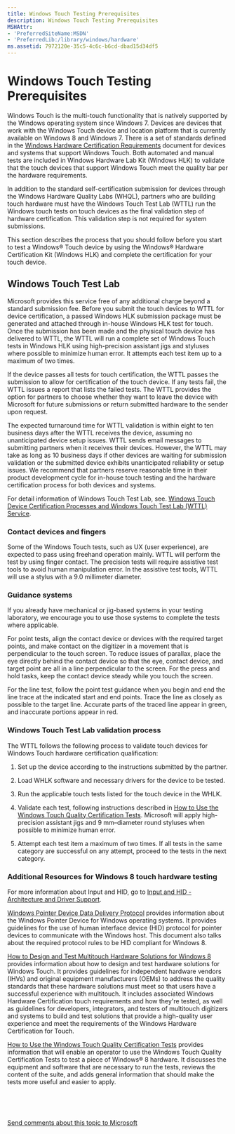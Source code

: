 ```yaml
---
title: Windows Touch Testing Prerequisites
description: Windows Touch Testing Prerequisites
MSHAttr:
- 'PreferredSiteName:MSDN'
- 'PreferredLib:/library/windows/hardware'
ms.assetid: 7972120e-35c5-4c6c-b6cd-dbad15d34df5
---
```


# Windows Touch Testing Prerequisites


Windows Touch is the multi-touch functionality that is natively supported by the Windows operating system since Windows 7. Devices are devices that work with the Windows Touch device and location platform that is currently available on Windows 8 and Windows 7. There is a set of standards defined in the [Windows Hardware Certification Requirements](http://msdn.microsoft.com/library/windows/hardware/hh748188) document for devices and systems that support Windows Touch. Both automated and manual tests are included in Windows Hardware Lab Kit (Windows HLK) to validate that the touch devices that support Windows Touch meet the quality bar per the hardware requirements.

In addition to the standard self-certification submission for devices through the Windows Hardware Quality Labs (WHQL), partners who are building touch hardware must have the Windows Touch Test Lab (WTTL) run the Windows touch tests on touch devices as the final validation step of hardware certification. This validation step is not required for system submissions.

This section describes the process that you should follow before you start to test a Windows® Touch device by using the Windows® Hardware Certification Kit (Windows HLK) and complete the certification for your touch device.

## <span id="BKMK_labEnvironments"></span><span id="bkmk_labenvironments"></span><span id="BKMK_LABENVIRONMENTS"></span>Windows Touch Test Lab


Microsoft provides this service free of any additional charge beyond a standard submission fee. Before you submit the touch devices to WTTL for device certification, a passed Windows HLK submission package must be generated and attached through in-house Windows HLK test for touch. Once the submission has been made and the physical touch device has delivered to WTTL, the WTTL will run a complete set of Windows Touch tests in Windows HLK using high-precision assistant jigs and styluses where possible to minimize human error. It attempts each test item up to a maximum of two times.

If the device passes all tests for touch certification, the WTTL passes the submission to allow for certification of the touch device. If any tests fail, the WTTL issues a report that lists the failed tests. The WTTL provides the option for partners to choose whether they want to leave the device with Microsoft for future submissions or return submitted hardware to the sender upon request.

The expected turnaround time for WTTL validation is within eight to ten business days after the WTTL receives the device, assuming no unanticipated device setup issues. WTTL sends email messages to submitting partners when it receives their devices. However, the WTTL may take as long as 10 business days if other devices are waiting for submission validation or the submitted device exhibits unanticipated reliability or setup issues. We recommend that partners reserve reasonable time in their product development cycle for in-house touch testing and the hardware certification process for both devices and systems.

For detail information of Windows Touch Test Lab, see. [Windows Touch Device Certification Processes and Windows Touch Test Lab (WTTL) Service](windows-touch-device-certification-processes-and-windows-touch-test-lab--wttl--service.md).

### <span id="Contact_devices_and_fingers"></span><span id="contact_devices_and_fingers"></span><span id="CONTACT_DEVICES_AND_FINGERS"></span>Contact devices and fingers

Some of the Windows Touch tests, such as UX (user experience), are expected to pass using freehand operation mainly. WTTL will perform the test by using finger contact. The precision tests will require assistive test tools to avoid human manipulation error. In the assistive test tools, WTTL will use a stylus with a 9.0 millimeter diameter.

### <span id="Guidance_systems"></span><span id="guidance_systems"></span><span id="GUIDANCE_SYSTEMS"></span>Guidance systems

If you already have mechanical or jig-based systems in your testing laboratory, we encourage you to use those systems to complete the tests where applicable.

For point tests, align the contact device or devices with the required target points, and make contact on the digitizer in a movement that is perpendicular to the touch screen. To reduce issues of parallax, place the eye directly behind the contact device so that the eye, contact device, and target point are all in a line perpendicular to the screen. For the press and hold tasks, keep the contact device steady while you touch the screen.

For the line test, follow the point test guidance when you begin and end the line trace at the indicated start and end points. Trace the line as closely as possible to the target line. Accurate parts of the traced line appear in green, and inaccurate portions appear in red.

### <span id="Windows_Touch_Test_Lab_validation_process"></span><span id="windows_touch_test_lab_validation_process"></span><span id="WINDOWS_TOUCH_TEST_LAB_VALIDATION_PROCESS"></span>Windows Touch Test Lab validation process

The WTTL follows the following process to validate touch devices for Windows Touch hardware certification qualification:

1.  Set up the device according to the instructions submitted by the partner.

2.  Load WHLK software and necessary drivers for the device to be tested.

3.  Run the applicable touch tests listed for the touch device in the WHLK.

4.  Validate each test, following instructions described in [How to Use the Windows Touch Quality Certification Tests](http://msdn.microsoft.com/en-us/library/windows/hardware/hh872969). Microsoft will apply high-precision assistant jigs and 9 mm–diameter round styluses when possible to minimize human error.

5.  Attempt each test item a maximum of two times. If all tests in the same category are successful on any attempt, proceed to the tests in the next category.

### <span id="Additional_Resources_for_Windows_8_touch_hardware_testing"></span><span id="additional_resources_for_windows_8_touch_hardware_testing"></span><span id="ADDITIONAL_RESOURCES_FOR_WINDOWS_8_TOUCH_HARDWARE_TESTING"></span>Additional Resources for Windows 8 touch hardware testing

For more information about Input and HID, go to [Input and HID - Architecture and Driver Support](http://msdn.microsoft.com/en-us/library/windows/hardware/gg487435).

[Windows Pointer Device Data Delivery Protocol](http://msdn.microsoft.com/en-us/library/windows/hardware/br259100) provides information about the Windows Pointer Device for Windows operating systems. It provides guidelines for the use of human interface device (HID) protocol for pointer devices to communicate with the Windows host. This document also talks about the required protocol rules to be HID compliant for Windows 8.

[How to Design and Test Multitouch Hardware Solutions for Windows 8](http://msdn.microsoft.com/en-us/library/windows/hardware/hh872968) provides information about how to design and test hardware solutions for Windows Touch. It provides guidelines for independent hardware vendors (IHVs) and original equipment manufacturers (OEMs) to address the quality standards that these hardware solutions must meet so that users have a successful experience with multitouch. It includes associated Windows Hardware Certification touch requirements and how they're tested, as well as guidelines for developers, integrators, and testers of multitouch digitizers and systems to build and test solutions that provide a high-quality user experience and meet the requirements of the Windows Hardware Certification for Touch.

[How to Use the Windows Touch Quality Certification Tests](http://msdn.microsoft.com/en-us/library/windows/hardware/hh872969) provides information that will enable an operator to use the Windows Touch Quality Certification Tests to test a piece of Windows® 8 hardware. It discusses the equipment and software that are necessary to run the tests, reviews the content of the suite, and adds general information that should make the tests more useful and easier to apply.

 

 

[Send comments about this topic to Microsoft](mailto:wsddocfb@microsoft.com?subject=Documentation%20feedback%20%5Bp_hlk_test\p_hlk_test%5D:%20Windows%20Touch%20Testing%20Prerequisites%20%20RELEASE:%20%288/29/2017%29&body=%0A%0APRIVACY%20STATEMENT%0A%0AWe%20use%20your%20feedback%20to%20improve%20the%20documentation.%20We%20don't%20use%20your%20email%20address%20for%20any%20other%20purpose,%20and%20we'll%20remove%20your%20email%20address%20from%20our%20system%20after%20the%20issue%20that%20you're%20reporting%20is%20fixed.%20While%20we're%20working%20to%20fix%20this%20issue,%20we%20might%20send%20you%20an%20email%20message%20to%20ask%20for%20more%20info.%20Later,%20we%20might%20also%20send%20you%20an%20email%20message%20to%20let%20you%20know%20that%20we've%20addressed%20your%20feedback.%0A%0AFor%20more%20info%20about%20Microsoft's%20privacy%20policy,%20see%20http://privacy.microsoft.com/en-us/default.aspx. "Send comments about this topic to Microsoft")




